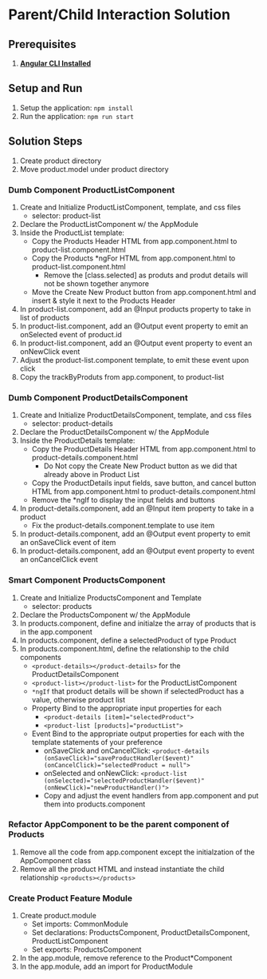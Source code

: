 # Parent/Child Interaction Solution

## Prerequisites
1. **[Angular CLI Installed](https://github.com/angular/angular-cli#installation)**

## Setup and Run	
1. Setup the application: `npm install`
1. Run the application: `npm run start`

## Solution Steps
1. Create product directory
1. Move product.model under product directory

### Dumb Component ProductListComponent
1. Create and Initialize ProductListComponent, template, and css files
	* selector: product-list
1. Declare the ProductListComponent w/ the AppModule
1. Inside the ProductList template: 
	* Copy the Products Header HTML from app.component.html to product-list.component.html
	* Copy the Products *ngFor HTML from app.component.html to product-list.component.html
		* Remove the [class.selected] as produts and produt details will not be shown together anymore
	* Move the Create New Product button from app.component.html and insert & style it next to the Products Header
1. In product-list.component, add an @Input products property to take in list of products
1. In product-list.component, add an @Output event property to emit an onSelected event of product.id
1. In product-list.component, add an @Output event property to event an onNewClick event
1. Adjust the product-list.component template, to emit these event upon click
1. Copy the trackByProduts from app.component, to product-list

### Dumb Component ProductDetailsComponent
1. Create and Initialize ProductDetailsComponent, template, and css files
	* selector: product-details
1. Declare the ProductDetailsComponent w/ the AppModule
1. Inside the ProductDetails template: 
	* Copy the ProductDetails Header HTML from app.component.html to product-details.component.html
		* Do Not copy the Create New Product button as we did that already above in Product List
	* Copy the ProductDetails input fields, save button, and cancel button HTML from app.component.html to product-details.component.html
	* Remove the *ngIf to display the input fields and buttons
1. In product-details.component, add an @Input item property to take in a product
	* Fix the product-details.component.template to use item
1. In product-details.component, add an @Output event property to emit an onSaveClick event of item
1. In product-details.component, add an @Output event property to event an onCancelClick event


### Smart Component ProductsComponent
1. Create and Initialize ProductsComponent and Template
	* selector: products
1. Declare the ProductsComponent w/ the AppModule
1. In products.component, define and initialze the array of products that is in the app.component
1. In products.component, define a selectedProduct of type Product
1. In products.component.html, define the relationship to the child components
	* `<product-details></product-details>` for the ProductDetailsComponent
	* `<product-list></product-list>` for the ProductListComponent
	* `*ngIf` that product details will be shown if selectedProduct has a value, otherwise product list
	* Property Bind to the appropriate input properties for each
		* `<product-details [item]="selectedProduct">`
		* `<product-list [products]="productList">`
	* Event Bind to the appropriate output properties for each with the template statements of your preference
		* onSaveClick and onCancelClick: `<product-details (onSaveClick)="saveProductHandler($event)" (onCancelClick)="selectedProduct = null">`
		* onSelected and onNewClick: `<product-list (onSelected)="selectedProductHandler($event)" (onNewClick)="newProductHandler()">`
		* Copy and adjust the event handlers from app.component and put them into products.component

### Refactor AppComponent to be the parent component of Products
1. Remove all the code from app.component except the initialzation of the AppComponent class
1. Remove all the product HTML and instead instantiate the child relationship `<products></products>`

### Create Product Feature Module
1. Create product.module
	* Set imports: CommonModule
	* Set declarations: ProductsComponent, ProductDetailsComponent, ProductListComponent
	* Set exports: ProductsComponent
1. In the app.module, remove reference to the Product*Component
1. In the app.module, add an import for ProductModule	
